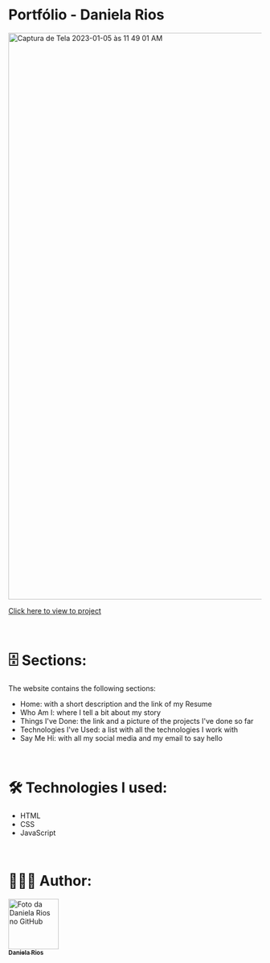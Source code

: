 # Portfólio - Daniela Rios

<img width="1126" alt="Captura de Tela 2023-01-05 às 11 49 01 AM" src="https://user-images.githubusercontent.com/108156982/210809970-3888acf1-4a93-4c84-8abc-c3ad829cb1c9.png">

<a href="https://danirioss.github.io/">Click here to view to project</a>

</br>

# 🗄️ Sections:

The website contains the following sections:
- Home: with a short description and the link of my Resume
- Who Am I: where I tell a bit about my story
- Things I've Done: the link and a picture of the projects I've done so far
- Technologies I've Used: a list with all the technologies I work with
- Say Me Hi: with all my social media and my email to say hello

</br>

# 🛠️ Technologies I used:

- HTML
- CSS
- JavaScript

</br>

# 🧘🏼‍♀ Author:

<a href="#">
  <img src="https://avatars.githubusercontent.com/u/108156982?v=4" width="100px;" alt="Foto da Daniela Rios no GitHub"/><br>
  <sub>
    <b>Daniela Rios</b>
  </sub>
</a>

